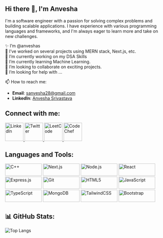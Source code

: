 <!--
**anveshas/anveshas** is a ✨ _special_ ✨ repository because its `README.md` (this file) appears on your GitHub profile.
Here are some ideas to get you started:-->
## Hi there 👋, I'm Anvesha
<!--
<p align="center">
  <span style="font-size: 24px;"><strong>Hi there 👋, I'm Anvesha</strong></span>
</p>
<p align="center">
  <img src="https://dtmvamahs40ux.cloudfront.net/gl-academy/course/course-1199-Free%20Data%20Sources.jpg" alt="Image">
</p>-->

I'm a software engineer with a passion for solving complex problems and building scalable applications. I have experience with various programming languages and frameworks, and I'm always eager to learn more and take on new challenges.

✨ I’m @anveshas  
🔭 I’ve worked on several projects using MERN stack, Next.js, etc.  
🔭 I’m currently working on my DSA Skills  
🌱 I’m currently learning Machine Learning.  
👯 I’m looking to collaborate on exciting projects.  
🤔 I’m looking for help with ...


📫 How to reach me:
- **Email**: [sanvesha28@gmail.com](mailto:sanvesha28@gmail.com)
- **LinkedIn**: [Anvesha Srivastava](https://www.linkedin.com/in/anvesha-srivastava-41babb25a/)

## Connect with me:
<a href="https://www.linkedin.com/in/anvesha-srivastava-41babb25a/">
  <img src="https://images.rawpixel.com/image_png_800/czNmcy1wcml2YXRlL3Jhd3BpeGVsX2ltYWdlcy93ZWJzaXRlX2NvbnRlbnQvbHIvdjk4Mi1kMy0xMC5wbmc.png" alt="LinkedIn" width="60" height="60">
</a>
<a href="https://x.com/Anvesha91091051/">
  <img src="https://cdn.pixabay.com/photo/2015/03/10/17/30/twitter-667462_640.png" alt="Twitter" width="60" height="60">
</a>
<a href="https://leetcode.com/u/diya9/">
  <img src="https://encrypted-tbn0.gstatic.com/images?q=tbn:ANd9GcQvhFQX5MMDl81fsQPbYdEnsO0g8d6QWdjQ5g&s" alt="LeetCode" width="60" height="60">
</a>
<a href="https://www.codechef.com/users/sanvesha28">
  <img src="https://encrypted-tbn0.gstatic.com/images?q=tbn:ANd9GcTEcv_WJfqB-tC3ZFADRoUMMMTtOA6ZzyAA6g&s" alt="CodeChef" width="60" height="60">
</a>

## Languages and Tools:
<img src="https://img.shields.io/badge/C++-00599C?style=flat&logo=cplusplus&logoColor=white" alt="C++" width="120" height="40"> <img src="https://img.shields.io/badge/Next.js-000000?style=flat&logo=nextdotjs&logoColor=white" alt="Next.js" width="120" height="40"> <img src="https://img.shields.io/badge/Node.js-339933?style=flat&logo=nodedotjs&logoColor=white" alt="Node.js" width="120" height="40"> <img src="https://img.shields.io/badge/React-20232A?style=flat&logo=react&logoColor=61DAFB" alt="React" width="120" height="40"> <img src="https://img.shields.io/badge/Express.js-000000?style=flat&logo=express&logoColor=white" alt="Express.js" width="120" height="40"> <img src="https://img.shields.io/badge/Git-F05032?style=flat&logo=git&logoColor=white" alt="Git" width="120" height="40"> <img src="https://img.shields.io/badge/HTML5-E34F26?style=flat&logo=html5&logoColor=white" alt="HTML5" width="120" height="40"> <img src="https://img.shields.io/badge/JavaScript-F7DF1E?style=flat&logo=javascript&logoColor=black" alt="JavaScript" width="120" height="40"> <img src="https://img.shields.io/badge/TypeScript-3178C6?style=flat&logo=typescript&logoColor=white" alt="TypeScript" width="120" height="40"> <img src="https://img.shields.io/badge/MongoDB-47A248?style=flat&logo=mongodb&logoColor=white" alt="MongoDB" width="120" height="40"> <img src="https://img.shields.io/badge/TailwindCSS-38B2AC?style=flat&logo=tailwindcss&logoColor=white" alt="TailwindCSS" width="120" height="40"> <img src="https://img.shields.io/badge/Bootstrap-563D7C?style=flat&logo=bootstrap&logoColor=white" alt="Bootstrap" width="120" height="40">

<!--!## GIF
<img src="https://user-images.githubusercontent.com/115834477-dbab4500-a447-11eb-908a-139a6edaec5c.gif" alt="GIF" width="300">-->

## 📊 GitHub Stats:
<!--![Anvesha's GitHub stats](https://github-readme-stats.vercel.app/api?username=anveshas&show_icons=true&theme=radical) -->
![Top Langs](https://github-readme-stats.vercel.app/api/top-langs/?username=anveshas&layout=compact&theme=radical)

<!--
## 📄 Know about my experiences:
[Resume](https://path/to/your/resume)

![AngularJS](https://img.shields.io/badge/AngularJS-E23237?style=flat&logo=angularjs&logoColor=white)
![GIF](https://user-images.githubusercontent.com/115834477-dbab4500-a447-11eb-908a-139a6edaec5c.gif)
💬 Ask me about ...-->
